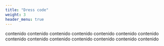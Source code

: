 ```yaml
---
title: "Dress code"
weight: 3
header_menu: true
---
```

contenido contenido
contenido contenido
contenido contenido
contenido contenido
contenido contenido
contenido contenido
contenido contenido
